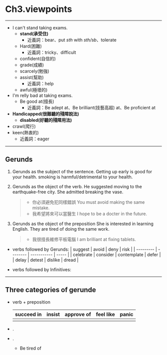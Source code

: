 # Ch3.viewpoints

---

* I can't stand taking exams.
  * **stand(承受住)**
    * 近義詞：bear、put *sth* with *sth/sb*、tolerate
  * Hard(困難)
    * 近義詞：tricky、difficult
  * confident(自信的)
  * grade(成績)
  * scarcely(勉強)
  * assist(幫助)
    * 近義詞：help
  * awful(極壞的)
* I'm relly bad at taking exams.
  * Be good at(擅長)
    * 近義詞：Be adept at、Be brilliant(技藝高超) at、Be proficient at
* **Handicapped(很難聽的殘障說法)**
  * **disabled(好聽的殘障用法)**
* crawl(爬行)
* keen(熱衷的)
  * 近義詞：eager

---

## Gerunds

1. Gerunds as the subject of the sentence.
   Getting up early is good for your health.
   smoking is harmful/detrimental to your health.
2. Gerunds as the object of the verb.
   He suggested moving to the earthquake-free city.
   She admitted breaking the vase.
   >
   > * 你必須避免犯同樣錯誤
   > You must avoid making the same mistake.
   > * 我希望將來可以當醫生
   > I hope to be a docter in the future.

3. Gerunds as the object of the preposition
   She is interested in learning English.
   They are tired of doing the same work.
   >
   > * 我很擅長維修平板電腦
   > I am brilliant at fixing tablets.

* verbs followed by Gerunds:
  | suggest   | avoid    | deny        | risk  |
  | --------- | -------- | ----------- | ----- |
  | celebrate | consider | contemplate | defer |
  | delay     | detest   | dislike     | dread |

* verbs followed by lnfinitives:

---

## Three categories of gerunde

* verb + preposition

  | succeed in | insist | approve of | feel like | panic |
  | ---------- | ------ | ---------- | --------- | ----- |
  |           |       |           |         |      |

* .
* .
  * Be tired of
